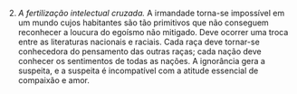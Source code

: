 ﻿2. *A fertilização intelectual cruzada.* A irmandade torna-se impossível em um mundo cujos habitantes são tão primitivos que não conseguem reconhecer a loucura do egoísmo não mitigado. Deve ocorrer uma troca entre as literaturas nacionais e raciais. Cada raça deve tornar-se conhecedora do pensamento das outras raças; cada nação deve conhecer os sentimentos de todas as nações. A ignorância gera a suspeita, e a suspeita é incompatível com a atitude essencial de compaixão e amor.